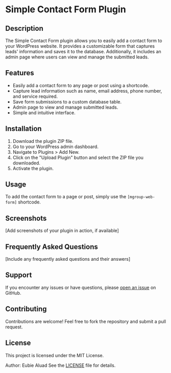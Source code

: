 # Simple Contact Form Plugin

## Description

The Simple Contact Form plugin allows you to easily add a contact form to your WordPress website. It provides a customizable form that captures leads' information and saves it to the database. Additionally, it includes an admin page where users can view and manage the submitted leads.

## Features

- Easily add a contact form to any page or post using a shortcode.
- Capture lead information such as name, email address, phone number, and service required.
- Save form submissions to a custom database table.
- Admin page to view and manage submitted leads.
- Simple and intuitive interface.

## Installation

1. Download the plugin ZIP file.
2. Go to your WordPress admin dashboard.
3. Navigate to Plugins > Add New.
4. Click on the "Upload Plugin" button and select the ZIP file you downloaded.
5. Activate the plugin.

## Usage

To add the contact form to a page or post, simply use the `[mgroup-web-form]` shortcode.

## Screenshots

[Add screenshots of your plugin in action, if available]

## Frequently Asked Questions

[Include any frequently asked questions and their answers]

## Support

If you encounter any issues or have questions, please [open an issue](https://github.com/eubieald/wp-custom-plugin-webform/issues) on GitHub.

## Contributing

Contributions are welcome! Feel free to fork the repository and submit a pull request.

## License

This project is licensed under the MIT License.

Author: Eubie Aluad
See the [LICENSE](LICENSE) file for details.
